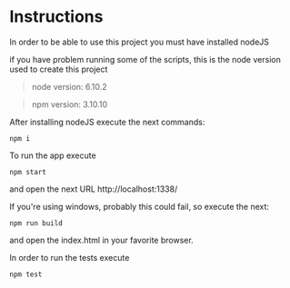 # Instructions

In order to be able to use this project you must have installed nodeJS

if you have problem running some of the scripts, this is the node version used to create this project

> node version: 6.10.2

> npm version: 3.10.10

After installing nodeJS execute the next commands:
```shell
npm i
```

To run the app execute
```shell
npm start
```
and open the next URL http://localhost:1338/

If you're using windows, probably this could fail, so execute the next:
```shell
npm run build
```
and open the index.html in your favorite browser.

In order to run the tests execute
```shell
npm test
```

